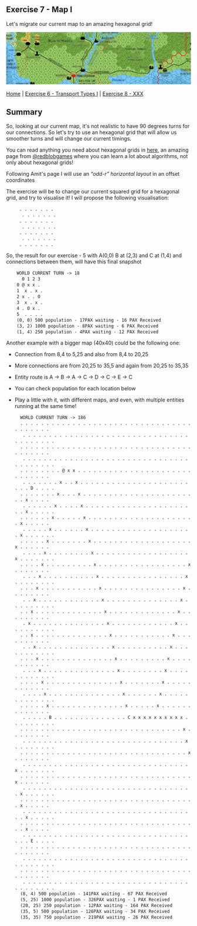 ## Exercise 7 - Map I

Let's migrate our current map to an amazing hexagonal grid!

<kbd> <img src="exercise_7_header.png" /> </kbd>

[Home](../README.md) | [Exercise 6 - Transport Types I](exercise-6.md) | [Exercise 8 - XXX](exercise-8.md)

## Summary

So, looking at our current map, it's not realistic to have 90 degrees turns for our connections. So let's try to use an
hexagonal grid that will allow us smoother turns and will change our current timings.

You can read anything you need about hexagonal grids in [here](https://www.redblobgames.com/grids/hexagons/), an amazing
page from [@redblobgames](https://github.com/redblobgames) where you can learn a lot about algorithms, not only about
hexagonal grids!

Following Amit's page I will use an _“odd-r” horizontal layout_ in an offset coordinates

The exercise will be to change our current squared grid for a hexagonal grid, and try to visualise it! I will propose
the following visualisation:

         . . . . . . .
          . . . . . . .
         . . . . . . .
          . . . . . . .
         . . . . . . .
          . . . . . . .
         . . . . . . .

So, the result for our exercise - 5 with A(0,0) B at (2,3) and C at (1,4) and connections between them, will have this final snapshot

        WORLD CURRENT TURN -> 18
          0 1 2 3
        0 @ x x . 
        1  x . x . 
        2 x . . O 
        3  x . x . 
        4 . O x . 
        5  . . . . 
        (0, 0) 500 population - 17PAX waiting - 16 PAX Received
        (3, 2) 1000 population - 8PAX waiting - 6 PAX Received
        (1, 4) 250 population - 4PAX waiting - 12 PAX Received

Another example with a bigger map (40x40) could be the following one:

* Connection from 8,4 to 5,25 and also from 8,4 to 20,25
* More connections are from 20,25 to 35,5 and again from 20,25 to 35,35
* Entity route is A -> B -> A -> C -> D -> C -> E -> C
* You can check population for each location below
* Play a little with it, with different maps, and even, with multiple entities running at the same time!


        WORLD CURRENT TURN -> 186
        . . . . . . . . . . . . . . . . . . . . . . . . . . . . . . . . . . . . . . . .
         . . . . . . . . . . . . . . . . . . . . . . . . . . . . . . . . . . . . . . . .
        . . . . . . . . . . . . . . . . . . . . . . . . . . . . . . . . . . . . . . . .
         . . . . . . . . . . . . . . . . . . . . . . . . . . . . . . . . . . . . . . . .
        . . . . . . . . @ x x . . . . . . . . . . . . . . . . . . . . . . . . . . . . .
         . . . . . . . x . . x . . . . . . . . . . . . . . . . . . . . . . . . D . . . .
        . . . . . . . x . . . x . . . . . . . . . . . . . . . . . . . . . . . x . . . .
         . . . . . . x . . . . x . . . . . . . . . . . . . . . . . . . . . . x . . . . .
        . . . . . . x . . . . . x . . . . . . . . . . . . . . . . . . . . . x . . . . .
         . . . . . x . . . . . . x . . . . . . . . . . . . . . . . . . . . x . . . . . .
        . . . . . x . . . . . . . x . . . . . . . . . . . . . . . . . . . x . . . . . .
         . . . . x . . . . . . . . x . . . . . . . . . . . . . . . . . . x . . . . . . .
        . . . . x . . . . . . . . . x . . . . . . . . . . . . . . . . . x . . . . . . .
         . . . x . . . . . . . . . . x . . . . . . . . . . . . . . . . x . . . . . . . .
        . . . x . . . . . . . . . . . x . . . . . . . . . . . . . . . x . . . . . . . .
         . . x . . . . . . . . . . . . x . . . . . . . . . . . . . . x . . . . . . . . .
        . . x . . . . . . . . . . . . . x . . . . . . . . . . . . . x . . . . . . . . .
         . x . . . . . . . . . . . . . . x . . . . . . . . . . . . x . . . . . . . . . .
        . . x . . . . . . . . . . . . . . x . . . . . . . . . . . x . . . . . . . . . .
         . . x . . . . . . . . . . . . . . x . . . . . . . . . . x . . . . . . . . . . .
        . . . x . . . . . . . . . . . . . . x . . . . . . . . . x . . . . . . . . . . .
         . . . x . . . . . . . . . . . . . . x . . . . . . . . x . . . . . . . . . . . .
        . . . . x . . . . . . . . . . . . . . x . . . . . . . x . . . . . . . . . . . .
         . . . . x . . . . . . . . . . . . . . x . . . . . . x . . . . . . . . . . . . .
        . . . . . x . . . . . . . . . . . . . . x . . . . . x . . . . . . . . . . . . .
         . . . . . B . . . . . . . . . . . . . . C x x x x x x x x x x . . . . . . . . .
        . . . . . . . . . . . . . . . . . . . . . . . . . . . . . . . x . . . . . . . .
         . . . . . . . . . . . . . . . . . . . . . . . . . . . . . . . x . . . . . . . .
        . . . . . . . . . . . . . . . . . . . . . . . . . . . . . . . . x . . . . . . .
         . . . . . . . . . . . . . . . . . . . . . . . . . . . . . . . . x . . . . . . .
        . . . . . . . . . . . . . . . . . . . . . . . . . . . . . . . . . x . . . . . .
         . . . . . . . . . . . . . . . . . . . . . . . . . . . . . . . . . x . . . . . .
        . . . . . . . . . . . . . . . . . . . . . . . . . . . . . . . . . . x . . . . .
         . . . . . . . . . . . . . . . . . . . . . . . . . . . . . . . . . . x . . . . .
        . . . . . . . . . . . . . . . . . . . . . . . . . . . . . . . . . . . x . . . .
         . . . . . . . . . . . . . . . . . . . . . . . . . . . . . . . . . . . E . . . .
        . . . . . . . . . . . . . . . . . . . . . . . . . . . . . . . . . . . . . . . .
         . . . . . . . . . . . . . . . . . . . . . . . . . . . . . . . . . . . . . . . .
        . . . . . . . . . . . . . . . . . . . . . . . . . . . . . . . . . . . . . . . .
         . . . . . . . . . . . . . . . . . . . . . . . . . . . . . . . . . . . . . . . .
        (8, 4) 500 population - 141PAX waiting - 67 PAX Received
        (5, 25) 1000 population - 326PAX waiting - 1 PAX Received
        (20, 25) 250 population - 12PAX waiting - 164 PAX Received
        (35, 5) 500 population - 126PAX waiting - 34 PAX Received
        (35, 35) 750 population - 219PAX waiting - 26 PAX Received

